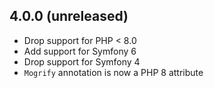 4.0.0 (unreleased)
------------------

* Drop support for PHP < 8.0
* Add support for Symfony 6
* Drop support for Symfony 4
* `Mogrify` annotation is now a PHP 8 attribute
